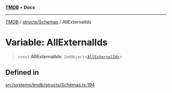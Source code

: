 [**TMDB**](../../../README.md) • **Docs**

***

[TMDB](../../../README.md) / [structs/Schemas](../README.md) / AllExternalIds

# Variable: AllExternalIds

> `const` **AllExternalIds**: `ZodObject`\<[`AllExternalIds`](../type-aliases/AllExternalIds.md)\>

## Defined in

[src/systems/tmdb/structs/Schemas.ts:194](https://github.com/Norviah/media-hub/blob/b0accce5c447ccf1a18696f3cb0baef1f5bd16be/src/systems/tmdb/structs/Schemas.ts#L194)
